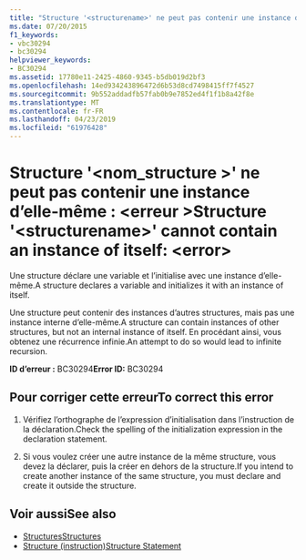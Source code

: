 ```yaml
---
title: "Structure '<structurename>' ne peut pas contenir une instance d’elle-même : <error>"
ms.date: 07/20/2015
f1_keywords:
- vbc30294
- bc30294
helpviewer_keywords:
- BC30294
ms.assetid: 17780e11-2425-4860-9345-b5db019d2bf3
ms.openlocfilehash: 14ed934243896472d6b53d8cd7498415ff7f4527
ms.sourcegitcommit: 9b552addadfb57fab0b9e7852ed4f1f1b8a42f8e
ms.translationtype: MT
ms.contentlocale: fr-FR
ms.lasthandoff: 04/23/2019
ms.locfileid: "61976428"
---
```

# <a name="structure-structurename-cannot-contain-an-instance-of-itself-error"></a><span data-ttu-id="f4399-102">Structure '\<nom_structure >' ne peut pas contenir une instance d’elle-même : \<erreur ></span><span class="sxs-lookup"><span data-stu-id="f4399-102">Structure '\<structurename>' cannot contain an instance of itself: \<error></span></span>
<span data-ttu-id="f4399-103">Une structure déclare une variable et l’initialise avec une instance d’elle-même.</span><span class="sxs-lookup"><span data-stu-id="f4399-103">A structure declares a variable and initializes it with an instance of itself.</span></span>  
  
 <span data-ttu-id="f4399-104">Une structure peut contenir des instances d’autres structures, mais pas une instance interne d’elle-même.</span><span class="sxs-lookup"><span data-stu-id="f4399-104">A structure can contain instances of other structures, but not an internal instance of itself.</span></span> <span data-ttu-id="f4399-105">En procédant ainsi, vous obtenez une récurrence infinie.</span><span class="sxs-lookup"><span data-stu-id="f4399-105">An attempt to do so would lead to infinite recursion.</span></span>  
  
 <span data-ttu-id="f4399-106">**ID d’erreur :** BC30294</span><span class="sxs-lookup"><span data-stu-id="f4399-106">**Error ID:** BC30294</span></span>  
  
## <a name="to-correct-this-error"></a><span data-ttu-id="f4399-107">Pour corriger cette erreur</span><span class="sxs-lookup"><span data-stu-id="f4399-107">To correct this error</span></span>  
  
1. <span data-ttu-id="f4399-108">Vérifiez l’orthographe de l’expression d’initialisation dans l’instruction de la déclaration.</span><span class="sxs-lookup"><span data-stu-id="f4399-108">Check the spelling of the initialization expression in the declaration statement.</span></span>  
  
2. <span data-ttu-id="f4399-109">Si vous voulez créer une autre instance de la même structure, vous devez la déclarer, puis la créer en dehors de la structure.</span><span class="sxs-lookup"><span data-stu-id="f4399-109">If you intend to create another instance of the same structure, you must declare and create it outside the structure.</span></span>  
  
## <a name="see-also"></a><span data-ttu-id="f4399-110">Voir aussi</span><span class="sxs-lookup"><span data-stu-id="f4399-110">See also</span></span>

- [<span data-ttu-id="f4399-111">Structures</span><span class="sxs-lookup"><span data-stu-id="f4399-111">Structures</span></span>](../../visual-basic/programming-guide/language-features/data-types/structures.md)
- [<span data-ttu-id="f4399-112">Structure (instruction)</span><span class="sxs-lookup"><span data-stu-id="f4399-112">Structure Statement</span></span>](../../visual-basic/language-reference/statements/structure-statement.md)

